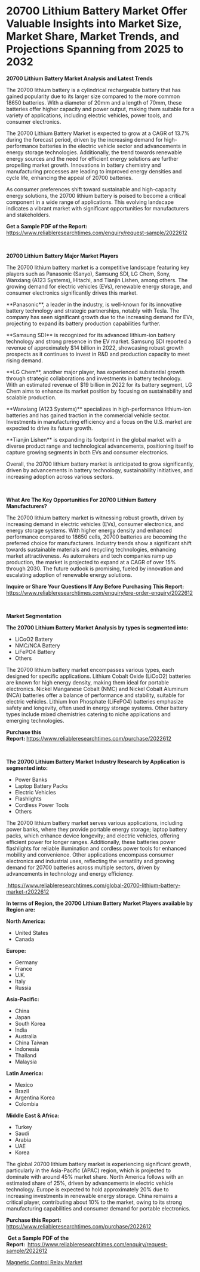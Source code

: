 <p><h1>20700 Lithium Battery Market Offer Valuable Insights into Market Size, Market Share, Market Trends, and Projections Spanning from 2025 to 2032</h1></p><p><strong>20700 Lithium Battery Market Analysis and Latest Trends</strong></p>
<p><p>The 20700 lithium battery is a cylindrical rechargeable battery that has gained popularity due to its larger size compared to the more common 18650 batteries. With a diameter of 20mm and a length of 70mm, these batteries offer higher capacity and power output, making them suitable for a variety of applications, including electric vehicles, power tools, and consumer electronics. </p><p>The 20700 Lithium Battery Market is expected to grow at a CAGR of 13.7% during the forecast period, driven by the increasing demand for high-performance batteries in the electric vehicle sector and advancements in energy storage technologies. Additionally, the trend towards renewable energy sources and the need for efficient energy solutions are further propelling market growth. Innovations in battery chemistry and manufacturing processes are leading to improved energy densities and cycle life, enhancing the appeal of 20700 batteries. </p><p>As consumer preferences shift toward sustainable and high-capacity energy solutions, the 20700 lithium battery is poised to become a critical component in a wide range of applications. This evolving landscape indicates a vibrant market with significant opportunities for manufacturers and stakeholders.</p></p>
<p><strong>Get a Sample PDF of the Report:&nbsp;</strong> <a href="https://www.reliableresearchtimes.com/enquiry/request-sample/2022612?utm_campaign=3554&utm_medium=2&utm_source=Github&utm_content=ia&utm_term=29032025&utm_id=20700-lithium-battery">https://www.reliableresearchtimes.com/enquiry/request-sample/2022612</a></p>
<p>&nbsp;</p>
<p><strong>20700 Lithium Battery Major Market Players</strong></p>
<p><p>The 20700 lithium battery market is a competitive landscape featuring key players such as Panasonic (Sanyo), Samsung SDI, LG Chem, Sony, Wanxiang (A123 Systems), Hitachi, and Tianjin Lishen, among others. The growing demand for electric vehicles (EVs), renewable energy storage, and consumer electronics significantly drives this market.</p><p>**Panasonic**, a leader in the industry, is well-known for its innovative battery technology and strategic partnerships, notably with Tesla. The company has seen significant growth due to the increasing demand for EVs, projecting to expand its battery production capabilities further.</p><p>**Samsung SDI** is recognized for its advanced lithium-ion battery technology and strong presence in the EV market. Samsung SDI reported a revenue of approximately $14 billion in 2022, showcasing robust growth prospects as it continues to invest in R&D and production capacity to meet rising demand.</p><p>**LG Chem**, another major player, has experienced substantial growth through strategic collaborations and investments in battery technology. With an estimated revenue of $19 billion in 2022 for its battery segment, LG Chem aims to enhance its market position by focusing on sustainability and scalable production.</p><p>**Wanxiang (A123 Systems)** specializes in high-performance lithium-ion batteries and has gained traction in the commercial vehicle sector. Investments in manufacturing efficiency and a focus on the U.S. market are expected to drive its future growth.</p><p>**Tianjin Lishen** is expanding its footprint in the global market with a diverse product range and technological advancements, positioning itself to capture growing segments in both EVs and consumer electronics.</p><p>Overall, the 20700 lithium battery market is anticipated to grow significantly, driven by advancements in battery technology, sustainability initiatives, and increasing adoption across various sectors.</p></p>
<p>&nbsp;</p>
<p><strong>What Are The Key Opportunities For 20700 Lithium Battery Manufacturers?</strong></p>
<p><p>The 20700 lithium battery market is witnessing robust growth, driven by increasing demand in electric vehicles (EVs), consumer electronics, and energy storage systems. With higher energy density and enhanced performance compared to 18650 cells, 20700 batteries are becoming the preferred choice for manufacturers. Industry trends show a significant shift towards sustainable materials and recycling technologies, enhancing market attractiveness. As automakers and tech companies ramp up production, the market is projected to expand at a CAGR of over 15% through 2030. The future outlook is promising, fueled by innovation and escalating adoption of renewable energy solutions.</p></p>
<p><strong>Inquire or Share Your Questions If Any Before Purchasing This Report:</strong> <a href="https://www.reliableresearchtimes.com/enquiry/pre-order-enquiry/2022612?utm_campaign=3554&utm_medium=2&utm_source=Github&utm_content=ia&utm_term=29032025&utm_id=20700-lithium-battery">https://www.reliableresearchtimes.com/enquiry/pre-order-enquiry/2022612</a></p>
<p>&nbsp;</p>
<p><strong>Market Segmentation</strong></p>
<p><strong>The 20700 Lithium Battery Market Analysis by types is segmented into:</strong></p>
<p><ul><li>LiCoO2 Battery</li><li>NMC/NCA Battery</li><li>LiFePO4 Battery</li><li>Others</li></ul></p>
<p><p>The 20700 lithium battery market encompasses various types, each designed for specific applications. Lithium Cobalt Oxide (LiCoO2) batteries are known for high energy density, making them ideal for portable electronics. Nickel Manganese Cobalt (NMC) and Nickel Cobalt Aluminum (NCA) batteries offer a balance of performance and stability, suitable for electric vehicles. Lithium Iron Phosphate (LiFePO4) batteries emphasize safety and longevity, often used in energy storage systems. Other battery types include mixed chemistries catering to niche applications and emerging technologies.</p></p>
<p><strong>Purchase this Report:&nbsp;</strong><a href="https://www.reliableresearchtimes.com/purchase/2022612?utm_campaign=3554&utm_medium=2&utm_source=Github&utm_content=ia&utm_term=29032025&utm_id=20700-lithium-battery">https://www.reliableresearchtimes.com/purchase/2022612</a></p>
<p>&nbsp;</p>
<p><strong>The 20700 Lithium Battery Market Industry Research by Application is segmented into:</strong></p>
<p><ul><li>Power Banks</li><li>Laptop Battery Packs</li><li>Electric Vehicles</li><li>Flashlights</li><li>Cordless Power Tools</li><li>Others</li></ul></p>
<p><p>The 20700 lithium battery market serves various applications, including power banks, where they provide portable energy storage; laptop battery packs, which enhance device longevity; and electric vehicles, offering efficient power for longer ranges. Additionally, these batteries power flashlights for reliable illumination and cordless power tools for enhanced mobility and convenience. Other applications encompass consumer electronics and industrial uses, reflecting the versatility and growing demand for 20700 batteries across multiple sectors, driven by advancements in technology and energy efficiency.</p></p>
<p><a href="https://www.reliableresearchtimes.com/global-20700-lithium-battery-market-r2022612?utm_campaign=3554&utm_medium=2&utm_source=Github&utm_content=ia&utm_term=29032025&utm_id=20700-lithium-battery">&nbsp;https://www.reliableresearchtimes.com/global-20700-lithium-battery-market-r2022612</a></p>
<p><strong>In terms of Region, the 20700 Lithium Battery Market Players available by Region are:</strong></p>
<p>
    <p> <strong> North America: </strong>
        <ul>
            <li>United States</li>
            <li>Canada</li>
        </ul>
        </p> 
    <p> <strong> Europe: </strong>
        <ul>
            <li>Germany</li>
            <li>France</li>
            <li>U.K.</li>
            <li>Italy</li>
            <li>Russia</li>
        </ul>
        </p> 
    <p> <strong> Asia-Pacific: </strong>
        <ul>
            <li>China</li>
            <li>Japan</li>
            <li>South Korea</li>
            <li>India</li>
            <li>Australia</li>
            <li>China Taiwan</li>
            <li>Indonesia</li>
            <li>Thailand</li>
            <li>Malaysia</li>
        </ul>
        </p> 
    <p> <strong> Latin America: </strong>
        <ul>
            <li>Mexico</li>
            <li>Brazil</li>
            <li>Argentina Korea</li>
            <li>Colombia</li>
        </ul>
        </p> 
    <p> <strong> Middle East & Africa: </strong>
        <ul>
            <li>Turkey</li>
            <li>Saudi</li>
            <li>Arabia</li>
            <li>UAE</li>
            <li>Korea</li>
        </ul>
    </p>
    </p>
<p><p>The global 20700 lithium battery market is experiencing significant growth, particularly in the Asia-Pacific (APAC) region, which is projected to dominate with around 45% market share. North America follows with an estimated share of 25%, driven by advancements in electric vehicle technology. Europe is expected to hold approximately 20% due to increasing investments in renewable energy storage. China remains a critical player, contributing about 10% to the market, owing to its strong manufacturing capabilities and consumer demand for portable electronics.</p></p>
<p><strong>Purchase this Report: </strong><a href="https://www.reliableresearchtimes.com/purchase/2022612?utm_campaign=3554&utm_medium=2&utm_source=Github&utm_content=ia&utm_term=29032025&utm_id=20700-lithium-battery">https://www.reliableresearchtimes.com/purchase/2022612</a></p>
<p>&nbsp;<strong>Get a Sample PDF of the Report:&nbsp;&nbsp;</strong><a href="https://www.reliableresearchtimes.com/enquiry/request-sample/2022612?utm_campaign=3554&utm_medium=2&utm_source=Github&utm_content=ia&utm_term=29032025&utm_id=20700-lithium-battery">https://www.reliableresearchtimes.com/enquiry/request-sample/2022612</a></p>
<p><strong></strong></p>
<p><p><a href="https://github.com/lateshab69/Market-Research-Report-List-1/blob/main/magnetic-control-relay-market.md?utm_campaign=3554&utm_medium=2&utm_source=Github&utm_content=ia&utm_term=29032025&utm_id=20700-lithium-battery">Magnetic Control Relay Market</a></p></p>